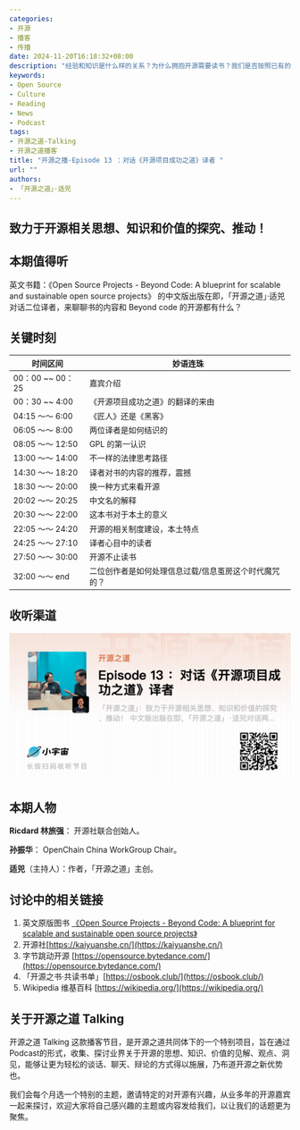 ```yaml
---
categories:
- 开源
- 播客
- 传播
date: 2024-11-20T16:18:32+08:00
description: "经验和知识是什么样的关系？为什么拥抱开源需要读书？我们是否按照已有的逻辑和行动去从事开源？你必须改变点什么才能称其为开源，如果什么也不变的话，那意味着我们是停止成长和进步的。"
keywords:
- Open Source
- Culture
- Reading
- News
- Podcast
tags:
- 开源之道-Talking
- 开源之道播客
title: "开源之播·Episode 13 ：对话《开源项目成功之道》译者 "
url: ""
authors:
- 「开源之道」·适兕
---
```


## 致力于开源相关思想、知识和价值的探究、推动！

## 本期值得听

英文书籍：《Open Source Projects - Beyond Code: A blueprint for scalable and sustainable open source projects》 的中文版出版在即，「开源之道」·适兕对话二位译者，来聊聊书的内容和 Beyond code 的开源都有什么？

## 关键时刻

| 时间区间         | 妙语连珠     |
| ---------------- | ------------ |
| 00：00 ~~ 00：25 | 嘉宾介绍 |
| 00：30 ~~ 4:00   | 《开源项目成功之道》的翻译的来由  |
|04:15 ～～  6:00 | 《匠人》还是《黑客》|
|06:05 ～～ 8:00 | 两位译者是如何结识的|
|08:05 ～～ 12:50 |  GPL 的第一认识|
|13:00 ～～ 14:00 | 不一样的法律思考路径|
|14:30 ～～ 18:20 | 译者对书的内容的推荐，震撼|
|18:30 ～～ 20:00  | 换一种方式来看开源|
|20:02 ～～ 20:25 | 中文名的解释|
|20:30 ～～ 22:00 | 这本书对于本土的意义|
|22:05 ～～ 24:20 | 开源的相关制度建设，本土特点|
|24:25 ～～ 27:10| 译者心目中的读者|
|27:50 ～～ 30:00| 开源不止读书|
|32:00 ～～ end| 二位创作者是如何处理信息过载/信息茧房这个时代魔咒的？|


##  收听渠道

[![](./os-conversation-episode-13.png)](https://www.xiaoyuzhoufm.com/episodes/673da7558d1233fb0da99d3c)


## 本期人物

**Ricdard 林旅强**： 开源社联合创始人。

**孙振华**： OpenChain China WorkGroup Chair。

**适兕**（主持人）：作者，「开源之道」主创。



## 讨论中的相关链接

1. 英文原版图书 [《Open Source Projects - Beyond Code: A blueprint for scalable and sustainable open source projects》](https://www.packtpub.com/en-US/product/open-source-projects-beyond-code-9781837636884)
2. 开源社[https://kaiyuanshe.cn/](https://kaiyuanshe.cn/)
3. 字节跳动开源 [https://opensource.bytedance.com/](https://opensource.bytedance.com/)
4. 「开源之书·共读书单」[https://osbook.club/](https://osbook.club/)
5. Wikipedia 维基百科 [https://wikipedia.org/](https://wikipedia.org/)

## 关于开源之道 Talking

开源之道 Talking 这款播客节目，是开源之道共同体下的一个特别项目，旨在通过Podcast的形式，收集、探讨业界关于开源的思想、知识、价值的见解、观点、洞见，能够让更为轻松的谈话、聊天、辩论的方式得以施展，乃布道开源之新优势也。

我们会每个月选一个特别的主题，邀请特定的对开源有兴趣，从业多年的开源嘉宾一起来探讨，欢迎大家将自己感兴趣的主题或内容发给我们，以让我们的话题更为聚焦。
